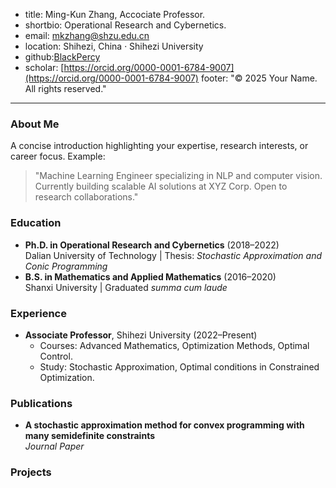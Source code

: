 
- title:   Ming-Kun Zhang, Accociate Professor.
- shortbio: Operational Research and Cybernetics.
- email: mkzhang@shzu.edu.cn
- location: Shihezi, China · Shihezi University
- github:[BlackPercy](https://github.com/BlackPercy0414)
- scholar: [https://orcid.org/0000-0001-6784-9007](https://orcid.org/0000-0001-6784-9007)
footer: "© 2025 Your Name. All rights reserved."  <!-- Custom footer text -->
---

### About Me
A concise introduction highlighting your expertise, research interests, or career focus. Example:  
> "Machine Learning Engineer specializing in NLP and computer vision. Currently building scalable AI solutions at XYZ Corp. Open to research collaborations."

### Education
- **Ph.D. in Operational Research and Cybernetics** (2018–2022)  
  Dalian University of Technology | Thesis: *Stochastic Approximation and Conic Programming*  
- **B.S. in Mathematics and Applied Mathematics** (2016–2020)  
  Shanxi University | Graduated *summa cum laude*

### Experience
- **Associate Professor**, Shihezi University (2022–Present)  
  - Courses:  Advanced Mathematics, Optimization Methods, Optimal Control. 
  - Study: Stochastic Approximation, Optimal conditions in Constrained Optimization. 

### Publications
- **A stochastic approximation method for convex programming with many semidefinite constraints**  
  *Journal Paper* 

### Projects

